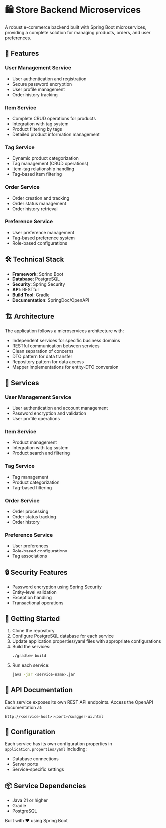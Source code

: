 # 🛍️ Store Backend Microservices

A robust e-commerce backend built with Spring Boot microservices, providing a complete solution for managing products, orders, and user preferences.

## 🚀 Features

### User Management Service
- User authentication and registration
- Secure password encryption
- User profile management
- Order history tracking

### Item Service
- Complete CRUD operations for products
- Integration with tag system
- Product filtering by tags
- Detailed product information management

### Tag Service
- Dynamic product categorization
- Tag management (CRUD operations)
- Item-tag relationship handling
- Tag-based item filtering

### Order Service
- Order creation and tracking
- Order status management
- Order history retrieval

### Preference Service
- User preference management
- Tag-based preference system
- Role-based configurations

## 🛠️ Technical Stack

- **Framework**: Spring Boot
- **Database**: PostgreSQL
- **Security**: Spring Security
- **API**: RESTful
- **Build Tool**: Gradle
- **Documentation**: SpringDoc/OpenAPI

## 🏗️ Architecture

The application follows a microservices architecture with:
- Independent services for specific business domains
- RESTful communication between services
- Clean separation of concerns
- DTO pattern for data transfer
- Repository pattern for data access
- Mapper implementations for entity-DTO conversion

## 🔌 Services

### User Management Service
- User authentication and account management
- Password encryption and validation
- User profile operations

### Item Service
- Product management
- Integration with tag system
- Product search and filtering

### Tag Service
- Tag management
- Product categorization
- Tag-based filtering

### Order Service
- Order processing
- Order status tracking
- Order history

### Preference Service
- User preferences
- Role-based configurations
- Tag associations

## 🔒 Security Features

- Password encryption using Spring Security
- Entity-level validation
- Exception handling
- Transactional operations

## 🚀 Getting Started

1. Clone the repository
2. Configure PostgreSQL database for each service
3. Update application.properties/yaml files with appropriate configurations
4. Build the services:
   ```bash
   ./gradlew build
   ```
5. Run each service:
   ```bash
   java -jar <service-name>.jar
   ```

## 📝 API Documentation

Each service exposes its own REST API endpoints. Access the OpenAPI documentation at:
```
http://<service-host>:<port>/swagger-ui.html
```

## 🔧 Configuration

Each service has its own configuration properties in `application.properties/yaml` including:
- Database connections
- Server ports
- Service-specific settings

## 📦 Service Dependencies

- Java 21 or higher
- Gradle
- PostgreSQL

Built with ❤️ using Spring Boot